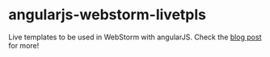 angularjs-webstorm-livetpls
===========================

Live templates to be used in WebStorm with angularJS. Check the [blog post](http://pkozlowskios.wordpress.com/2012/07/15/live-templates-for-angular-js-in-webstorm/) for more!